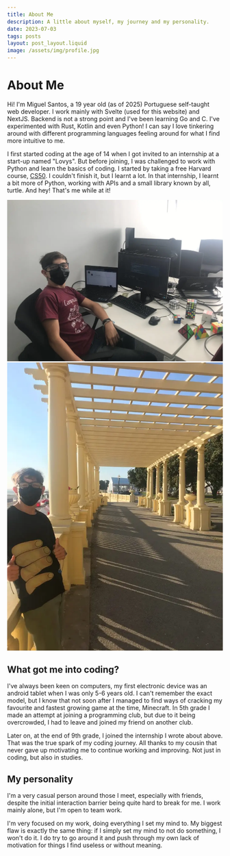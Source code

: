 ```yaml
---
title: About Me
description: A little about myself, my journey and my personality.
date: 2023-07-03
tags: posts
layout: post_layout.liquid
image: /assets/img/profile.jpg
---
```


# About Me

Hi! I'm Miguel Santos, a 19 year old (as of 2025) Portuguese self-taught web developer.
I work mainly with Svelte (used for this website) and NextJS. Backend is not
a strong point and I've been learning Go and C. I've experimented with Rust,
Kotlin and even Python! I can say I love tinkering around with different programming
languages feeling around for what I find more intuitive to me.

I first started coding at the age of 14 when I got invited to an
internship at a start-up named "Lovys". But before joining, I was
challenged to work with Python and learn the basics of coding. I started
by taking a free Harvard course, [CS50](https://pll.harvard.edu/course/cs50-introduction-computer-science). I couldn't finish it, but I learnt a lot. In that internship, I learnt
a bit more of Python, working with APIs and a small library known by all,
turtle. And hey! That's me while at it!

![Miguel sitting at his desk during the internship](/assets/blog/about-me/internship.webp)
![Miguel leaning on a wall near Porto Beach](/assets/blog/about-me/internship-beach.webp)

## What got me into coding?

I've always been keen on computers, my first electronic device was an
android tablet when I was only 5-6 years old. I can't remember the exact
model, but I know that not soon after I managed to find ways of cracking
my favourite and fastest growing game at the time, Minecraft. In 5th grade
I made an attempt at joining a programming club, but due to it being
overcrowded, I had to leave and joined my friend on another club.

Later on, at the end of 9th grade, I joined the internship I wrote about
above. That was the true spark of my coding journey. All thanks to my
cousin that never gave up motivating me to continue working and improving.
Not just in coding, but also in studies.

## My personality

I'm a very casual person around those I meet, especially with friends,
despite the initial interaction barrier being quite hard to break for me.
I work mainly alone, but I'm open to team work.

I'm very focused on my work, doing everything I set my mind to. My biggest
flaw is exactly the same thing: if I simply set my mind to not do
something, I won't do it. I do try to go around it and push through my own
lack of motivation for things I find useless or without meaning.
